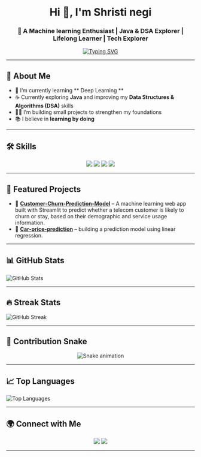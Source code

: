 <h1 align="center">Hi 👋, I'm Shristi negi</h1>
<h3 align="center">🌱 A Machine learning Enthusiast | Java & DSA Explorer | Lifelong Learner | Tech Explorer</h3>

<!-- Typing SVG -->
<p align="center">
  <a href="https://git.io/typing-svg">
    <img src="https://readme-typing-svg.herokuapp.com?font=Fira+Code&duration=4000&pause=1000&color=FF5733&width=435&lines=Hi+%F0%9F%91%8B+I'm+Shristi+Negi;I+love+Java+%26+DSA;I+build+cool+projects+with+Python;Always+learning+new+things!" alt="Typing SVG" />
  </a>
</p>

---

## 💫 About Me  
- 🌱 I’m currently learning ** Deep Learning **
- ☕ Currently exploring **Java** and improving my **Data Structures & Algorithms (DSA)** skills 
- 👨‍💻 I’m building small projects to strengthen my foundations   
- 📚 I believe in **learning by doing**    

---

## 🛠️ Skills 

<p align="center">
  <!-- Languages -->
  <img src="https://img.shields.io/badge/Python-3776AB?style=for-the-badge&logo=python&logoColor=white"/>
  <img src="https://img.shields.io/badge/HTML5-E34F26?style=for-the-badge&logo=html5&logoColor=white"/>
  <img src="https://img.shields.io/badge/CSS3-1572B6?style=for-the-badge&logo=css3&logoColor=white"/>
  <img src="https://img.shields.io/badge/Java-F7DF1E?style=for-the-badge&logo=Java&logoColor=black"/>
</p>

---

## 📌 Featured Projects  
- 🔹 [**Customer-Churn-Prediction-Model**](https://github.com/shri31negi/Customer-Churn-Prediction-Model) – A machine learning web app built with Streamlit to predict whether a telecom customer is likely to churn or stay, based on their demographic and service usage information. 
- 🔹 [**Car-price-prediction**](https://github.com/shri31negi/Car-price-prediction-) – building a prediction model using linear regression.

---
## 📊 GitHub Stats
![GitHub Stats](https://github-readme-stats.vercel.app/api?username=shri31negi&show_icons=true&theme=radical)

---

## 🔥 Streak Stats
![GitHub Streak](https://github-readme-streak-stats.herokuapp.com/?user=shri31negi&theme=radical)

---

## 🐍 Contribution Snake
<p align="center">
  <img src="https://github.com/your-username/your-username/blob/output/github-contribution-grid-snake.svg" alt="Snake animation"/>
</p>

---

## 📈 Top Languages
![Top Languages](https://github-readme-stats.vercel.app/api/top-langs/?username=shri31negi&layout=compact&theme=radical)

---

## 🌍 Connect with Me  
<p align="center">
  <a href="https://www.linkedin.com/in/shristi-negi-22884a289"><img src="https://img.shields.io/badge/-LinkedIn-%230077B5?style=for-the-badge&logo=linkedin&logoColor=white"/></a>
  <a href="mailto:shristinegi658@gmail.com"><img src="https://img.shields.io/badge/-Email-D14836?style=for-the-badge&logo=gmail&logoColor=white"/></a>
</p>

---

